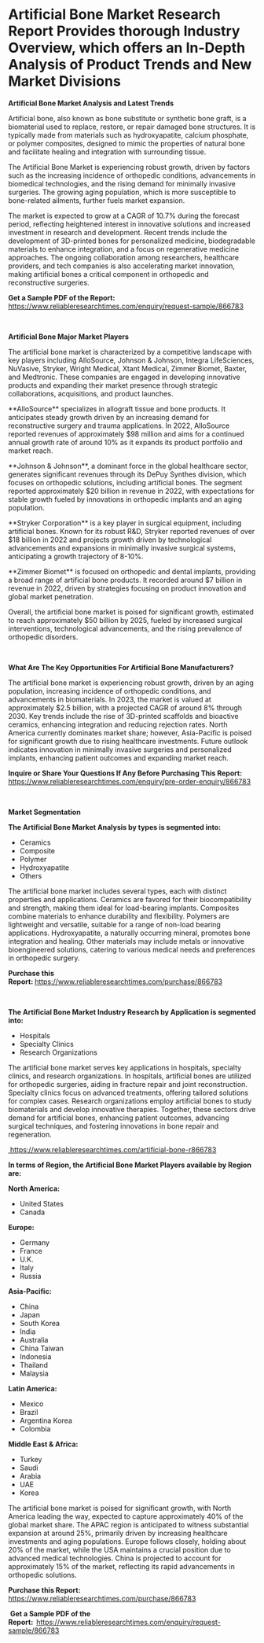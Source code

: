 <p><h1>Artificial Bone Market Research Report Provides thorough Industry Overview, which offers an In-Depth Analysis of Product Trends and New Market Divisions</h1></p><p><strong>Artificial Bone Market Analysis and Latest Trends</strong></p>
<p><p>Artificial bone, also known as bone substitute or synthetic bone graft, is a biomaterial used to replace, restore, or repair damaged bone structures. It is typically made from materials such as hydroxyapatite, calcium phosphate, or polymer composites, designed to mimic the properties of natural bone and facilitate healing and integration with surrounding tissue. </p><p>The Artificial Bone Market is experiencing robust growth, driven by factors such as the increasing incidence of orthopedic conditions, advancements in biomedical technologies, and the rising demand for minimally invasive surgeries. The growing aging population, which is more susceptible to bone-related ailments, further fuels market expansion. </p><p>The market is expected to grow at a CAGR of 10.7% during the forecast period, reflecting heightened interest in innovative solutions and increased investment in research and development. Recent trends include the development of 3D-printed bones for personalized medicine, biodegradable materials to enhance integration, and a focus on regenerative medicine approaches. The ongoing collaboration among researchers, healthcare providers, and tech companies is also accelerating market innovation, making artificial bones a critical component in orthopedic and reconstructive surgeries.</p></p>
<p><strong>Get a Sample PDF of the Report:&nbsp;</strong> <a href="https://www.reliableresearchtimes.com/enquiry/request-sample/866783?utm_campaign=2957&utm_medium=2&utm_source=Github&utm_content=ia&utm_term=13042025&utm_id=artificial-bone">https://www.reliableresearchtimes.com/enquiry/request-sample/866783</a></p>
<p>&nbsp;</p>
<p><strong>Artificial Bone Major Market Players</strong></p>
<p><p>The artificial bone market is characterized by a competitive landscape with key players including AlloSource, Johnson & Johnson, Integra LifeSciences, NuVasive, Stryker, Wright Medical, Xtant Medical, Zimmer Biomet, Baxter, and Medtronic. These companies are engaged in developing innovative products and expanding their market presence through strategic collaborations, acquisitions, and product launches.</p><p>**AlloSource** specializes in allograft tissue and bone products. It anticipates steady growth driven by an increasing demand for reconstructive surgery and trauma applications. In 2022, AlloSource reported revenues of approximately $98 million and aims for a continued annual growth rate of around 10% as it expands its product portfolio and market reach.</p><p>**Johnson & Johnson**, a dominant force in the global healthcare sector, generates significant revenues through its DePuy Synthes division, which focuses on orthopedic solutions, including artificial bones. The segment reported approximately $20 billion in revenue in 2022, with expectations for stable growth fueled by innovations in orthopedic implants and an aging population.</p><p>**Stryker Corporation** is a key player in surgical equipment, including artificial bones. Known for its robust R&D, Stryker reported revenues of over $18 billion in 2022 and projects growth driven by technological advancements and expansions in minimally invasive surgical systems, anticipating a growth trajectory of 8-10%.</p><p>**Zimmer Biomet** is focused on orthopedic and dental implants, providing a broad range of artificial bone products. It recorded around $7 billion in revenue in 2022, driven by strategies focusing on product innovation and global market penetration.</p><p>Overall, the artificial bone market is poised for significant growth, estimated to reach approximately $50 billion by 2025, fueled by increased surgical interventions, technological advancements, and the rising prevalence of orthopedic disorders.</p></p>
<p>&nbsp;</p>
<p><strong>What Are The Key Opportunities For Artificial Bone Manufacturers?</strong></p>
<p><p>The artificial bone market is experiencing robust growth, driven by an aging population, increasing incidence of orthopedic conditions, and advancements in biomaterials. In 2023, the market is valued at approximately $2.5 billion, with a projected CAGR of around 8% through 2030. Key trends include the rise of 3D-printed scaffolds and bioactive ceramics, enhancing integration and reducing rejection rates. North America currently dominates market share; however, Asia-Pacific is poised for significant growth due to rising healthcare investments. Future outlook indicates innovation in minimally invasive surgeries and personalized implants, enhancing patient outcomes and expanding market reach.</p></p>
<p><strong>Inquire or Share Your Questions If Any Before Purchasing This Report:</strong> <a href="https://www.reliableresearchtimes.com/enquiry/pre-order-enquiry/866783?utm_campaign=2957&utm_medium=2&utm_source=Github&utm_content=ia&utm_term=13042025&utm_id=artificial-bone">https://www.reliableresearchtimes.com/enquiry/pre-order-enquiry/866783</a></p>
<p>&nbsp;</p>
<p><strong>Market Segmentation</strong></p>
<p><strong>The Artificial Bone Market Analysis by types is segmented into:</strong></p>
<p><ul><li>Ceramics</li><li>Composite</li><li>Polymer</li><li>Hydroxyapatite</li><li>Others</li></ul></p>
<p><p>The artificial bone market includes several types, each with distinct properties and applications. Ceramics are favored for their biocompatibility and strength, making them ideal for load-bearing implants. Composites combine materials to enhance durability and flexibility. Polymers are lightweight and versatile, suitable for a range of non-load bearing applications. Hydroxyapatite, a naturally occurring mineral, promotes bone integration and healing. Other materials may include metals or innovative bioengineered solutions, catering to various medical needs and preferences in orthopedic surgery.</p></p>
<p><strong>Purchase this Report:&nbsp;</strong><a href="https://www.reliableresearchtimes.com/purchase/866783?utm_campaign=2957&utm_medium=2&utm_source=Github&utm_content=ia&utm_term=13042025&utm_id=artificial-bone">https://www.reliableresearchtimes.com/purchase/866783</a></p>
<p>&nbsp;</p>
<p><strong>The Artificial Bone Market Industry Research by Application is segmented into:</strong></p>
<p><ul><li>Hospitals</li><li>Specialty Clinics</li><li>Research Organizations</li></ul></p>
<p><p>The artificial bone market serves key applications in hospitals, specialty clinics, and research organizations. In hospitals, artificial bones are utilized for orthopedic surgeries, aiding in fracture repair and joint reconstruction. Specialty clinics focus on advanced treatments, offering tailored solutions for complex cases. Research organizations employ artificial bones to study biomaterials and develop innovative therapies. Together, these sectors drive demand for artificial bones, enhancing patient outcomes, advancing surgical techniques, and fostering innovations in bone repair and regeneration.</p></p>
<p><a href="https://www.reliableresearchtimes.com/artificial-bone-r866783?utm_campaign=2957&utm_medium=2&utm_source=Github&utm_content=ia&utm_term=13042025&utm_id=artificial-bone">&nbsp;https://www.reliableresearchtimes.com/artificial-bone-r866783</a></p>
<p><strong>In terms of Region, the Artificial Bone Market Players available by Region are:</strong></p>
<p>
    <p> <strong> North America: </strong>
        <ul>
            <li>United States</li>
            <li>Canada</li>
        </ul>
        </p> 
    <p> <strong> Europe: </strong>
        <ul>
            <li>Germany</li>
            <li>France</li>
            <li>U.K.</li>
            <li>Italy</li>
            <li>Russia</li>
        </ul>
        </p> 
    <p> <strong> Asia-Pacific: </strong>
        <ul>
            <li>China</li>
            <li>Japan</li>
            <li>South Korea</li>
            <li>India</li>
            <li>Australia</li>
            <li>China Taiwan</li>
            <li>Indonesia</li>
            <li>Thailand</li>
            <li>Malaysia</li>
        </ul>
        </p> 
    <p> <strong> Latin America: </strong>
        <ul>
            <li>Mexico</li>
            <li>Brazil</li>
            <li>Argentina Korea</li>
            <li>Colombia</li>
        </ul>
        </p> 
    <p> <strong> Middle East & Africa: </strong>
        <ul>
            <li>Turkey</li>
            <li>Saudi</li>
            <li>Arabia</li>
            <li>UAE</li>
            <li>Korea</li>
        </ul>
    </p>
    </p>
<p><p>The artificial bone market is poised for significant growth, with North America leading the way, expected to capture approximately 40% of the global market share. The APAC region is anticipated to witness substantial expansion at around 25%, primarily driven by increasing healthcare investments and aging populations. Europe follows closely, holding about 20% of the market, while the USA maintains a crucial position due to advanced medical technologies. China is projected to account for approximately 15% of the market, reflecting its rapid advancements in orthopedic solutions.</p></p>
<p><strong>Purchase this Report: </strong><a href="https://www.reliableresearchtimes.com/purchase/866783?utm_campaign=2957&utm_medium=2&utm_source=Github&utm_content=ia&utm_term=13042025&utm_id=artificial-bone">https://www.reliableresearchtimes.com/purchase/866783</a></p>
<p>&nbsp;<strong>Get a Sample PDF of the Report:&nbsp;&nbsp;</strong><a href="https://www.reliableresearchtimes.com/enquiry/request-sample/866783?utm_campaign=2957&utm_medium=2&utm_source=Github&utm_content=ia&utm_term=13042025&utm_id=artificial-bone">https://www.reliableresearchtimes.com/enquiry/request-sample/866783</a></p>
<p><strong></strong></p>
<p><p></p><p></p><p></p></p>